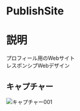 # PublishSite

# 説明
プロフィール用のWebサイト  
レスポンシブWebデザイン

## キャプチャー
![キャプチャー001](https://github.com/YukiShinonome/Web/blob/master/images/capture001.jpg)